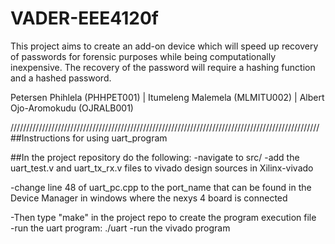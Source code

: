 # VADER-EEE4120f
This project aims to create an add-on device which will speed up recovery of passwords for forensic purposes while being computationally inexpensive. The recovery of the password will require a hashing function and a hashed password.

Petersen Phihlela (PHHPET001) | Itumeleng Malemela (MLMITU002) | Albert Ojo-Aromokudu (OJRALB001)

//////////////////////////////////////////////////////////////////////////////////////////////////
##Instructions for using uart_program

##In the project repository do the following: 
   -navigate to src/ 
   -add the uart_test.v and  uart_tx_rx.v files to vivado design sources in Xilinx-vivado
   
   -change line 48 of uart_pc.cpp to the  port_name that can be found in the Device Manager in windows where the nexys 4 board     is connected
   
   -Then type "make" in the project repo to create the program execution file   
   -run the uart program: ./uart
   -run the vivado program
